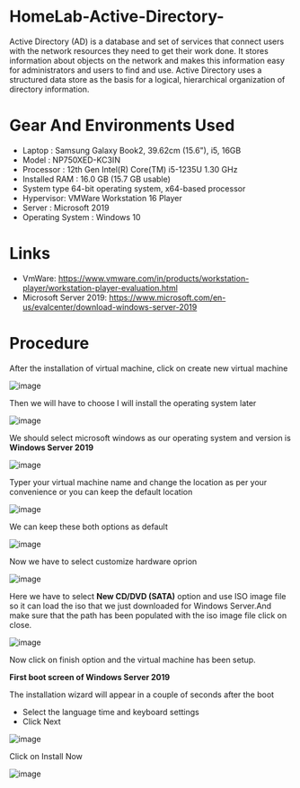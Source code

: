 # HomeLab-Active-Directory-
Active Directory (AD) is a database and set of services that connect users with the network resources they need to get their work done. 
It  stores information about objects on the network and makes this information easy for administrators and users to find and use. Active Directory uses a structured data store as the basis for a logical, hierarchical organization of directory information.


# Gear And Environments Used
- Laptop : Samsung Galaxy Book2, 39.62cm (15.6"), i5, 16GB
- Model : NP750XED-KC3IN
- Processor : 12th Gen Intel(R) Core(TM) i5-1235U   1.30 GHz
- Installed RAM :	16.0 GB (15.7 GB usable)
- System type 64-bit operating system, x64-based processor
- Hypervisor: VMWare Workstation 16 Player
- Server : Microsoft 2019
- Operating System : Windows 10
  

# Links
- VmWare: https://www.vmware.com/in/products/workstation-player/workstation-player-evaluation.html
- Microsoft Server 2019: https://www.microsoft.com/en-us/evalcenter/download-windows-server-2019


# Procedure
After the installation of virtual machine, click on create new virtual machine

![image](https://github.com/AlphaDeltaGamma/HomeLab-Active-Directory-/assets/92504746/f7dd1158-ca09-4aa0-b5d6-40eca7b27b72)

Then we will have to choose I will install the operating system later 

![image](https://github.com/AlphaDeltaGamma/HomeLab-Active-Directory-/assets/92504746/cfc79cd4-f923-48a2-b85f-0580bcb241d2)

We should select microsoft windows as our operating system and version is **Windows Server 2019** 

![image](https://github.com/AlphaDeltaGamma/HomeLab-Active-Directory-/assets/92504746/7a98ff8a-4da1-4fe6-abaf-0138cbed077d)

Typer your virtual machine name and change the location as per your convenience or you can keep the default location

![image](https://github.com/AlphaDeltaGamma/HomeLab-Active-Directory-/assets/92504746/3936ccf7-0afe-4242-9eb6-c784c985549f)

We can keep these both options as default 

![image](https://github.com/AlphaDeltaGamma/HomeLab-Active-Directory-/assets/92504746/989bee31-717e-42b9-b9aa-c50717129095)

Now we have to select customize hardware oprion 

![image](https://github.com/AlphaDeltaGamma/HomeLab-Active-Directory-/assets/92504746/5425ae26-8fc3-4f6f-b519-c83d77dbd590)

Here we have to select **New CD/DVD (SATA)** option and use ISO image file so it can load the iso that we just downloaded for Windows Server.And make sure that the path has been populated with the iso image file click on close.

![image](https://github.com/AlphaDeltaGamma/HomeLab-Active-Directory-/assets/92504746/44bedac4-dde0-493f-9511-d7300a2b618d)

Now click on finish option and the virtual machine has been setup.

**First boot screen of Windows Server 2019**

The installation wizard will appear in a couple of seconds after the boot
- Select the language time and keyboard settings
- Click Next

![image](https://github.com/AlphaDeltaGamma/HomeLab-Active-Directory-/assets/92504746/f5e84512-6ea0-45ac-9ec3-2f9147e91dfe)

Click on Install Now

![image](https://github.com/AlphaDeltaGamma/HomeLab-Active-Directory-/assets/92504746/ef413620-9e1a-406f-b4ef-b86aa06d7d69)


   






 



